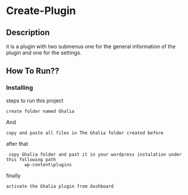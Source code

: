 # Create-Plugin

## Description
it is a plugin with two submenus
one for the general information of the plugin and one for the settings.

## How To Run??

### Installing

steps to run this project


```
create folder named Ghalia
```

And
```
copy and paste all files in The Ghalia folder created before
```
after that 
```
 copy Ghalia folder and past it in your wordpress instalation under this following path
       wp-content\plugins
```
finally
```
activate the Ghalia plugin from dashboard
```






